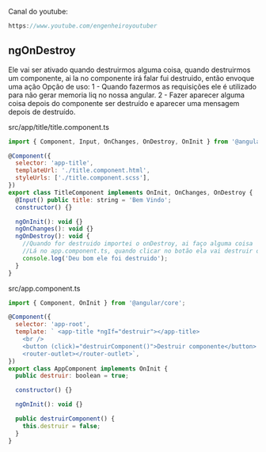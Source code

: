 Canal do youtube:

```js
https://www.youtube.com/engenheiroyoutuber
```

## ngOnDestroy

Ele vai ser ativado quando destruirmos alguma coisa, quando destruirmos um
componente, ai la no componente irá falar fui destruido, então envoque uma ação
Opção de uso: 1 - Quando fazermos as requisições ele é utilizado para não gerar
memoria liq no nossa angular. 2 - Fazer aparecer alguma coisa depois do
componente ser destruído e aparecer uma mensagem depois de destruído.

src/app/title/title.component.ts

```js
import { Component, Input, OnChanges, OnDestroy, OnInit } from '@angular/core';

@Component({
  selector: 'app-title',
  templateUrl: './title.component.html',
  styleUrls: ['./title.component.scss'],
})
export class TitleComponent implements OnInit, OnChanges, OnDestroy {
  @Input() public title: string = 'Bem Vindo';
  constructor() {}

  ngOnInit(): void {}
  ngOnChanges(): void {}
  ngOnDestroy(): void {
    //Quando for destruido importei o onDestroy, ai faço alguma coisa
    //Lá no app.component.ts, quando clicar no botão ela vai destruir o componente ai, aqui depois de importado você diz o que deve fazer
    console.log('Deu bom ele foi destruido');
  }
}
```

src/app.component.ts

```js
import { Component, OnInit } from '@angular/core';

@Component({
  selector: 'app-root',
  template: ` <app-title *ngIf="destruir"></app-title>
    <br />
    <button (click)="destruirComponent()">Destruir componente</button>
    <router-outlet></router-outlet>`,
})
export class AppComponent implements OnInit {
  public destruir: boolean = true;

  constructor() {}

  ngOnInit(): void {}

  public destruirComponent() {
    this.destruir = false;
  }
}
```
